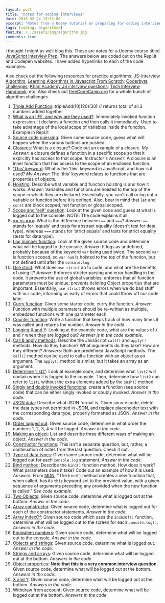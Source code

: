 ```yaml
---
layout: post
title: "notes for coding interviews"
date: 2018-02-24 13:52:00
excerpt: "Notes from a Udemy tutorial on preparing for coding interviews."
tags: [coding, algorithms]
feature: /../assets/img/algorithm.jpg
comments: true
---
```

I thought I might as well blog this. These are notes for a Udemy course titled [JavaScript Interview Prep](https://www.udemy.com/javascript-interview-prep/learn/v4/content). The answers below are coded out on the Repl.it and Codepen websites. I have added hyperlinks to each of the code examples.

Also check out the following resources for practice algorithms: [JS: Interview Algorithm](https://thatjsdude.com/interview/js1.html); [Learning Algorithms in Javascript From Scratch](https://www.udemy.com/learning-algorithms-in-javascript-from-scratch/learn/v4/overview); [Coderbyte challenges](https://coderbyte.com/challenges); [Khan Academy JS interview questions](http://khan4019.github.io/front-end-Interview-Questions/sort.html); [Tech Interview Handbook](https://github.com/pulamusic/tech-interview-handbook); etc. Also check out [freeCodeCamp.org](https://www.freecodecamp.org) for a whole bunch of algorithm challenges.

1. [Triple Add Function](https://repl.it/@jgCarroll/tripleAddFunction): tripleAdd(10)(20)(30) // returns total of all 3 numbers added together
2. [What is an IIFE, and why are they used?](https://repl.it/@jgCarroll/exampleIIFE): Immediately invoked function expression. It declares a function and then calls it immediately. Used to take advantage of the local scope of variables inside the function. Example in Repl.it
3. [Source code guessing](https://codepen.io/pulamusic/pen/YeYvVp?editors=1010): Given some source code, guess what will happen when the various buttons are pushed.
4. [Closures](https://repl.it/@jgCarroll/closures): What is a closure? Code out an example of a closure. *My Answer*: a closure defines a function in a specific scope so that it explicitly has access to that scope. *Instructor's Answer*: A closure is an inner function that has access to the scope of an enclosed function.
5. ['This' keyword](https://repl.it/@jgCarroll/thisKeyword): What is the 'this' keyword in JavaScript, and how is it used? *My Answer*: The 'this' keyword relates to functions that are properties of objects.
6. [Hoisting](https://repl.it/@jgCarroll/hoisting): Describe what variable and function hoisting is and how it works. *Answer*: Variables and functions are hoisted to the top of the scope in which they are declared. Essentially, you can't call or log out a variable or function before it is defined. Also, bear in mind that `let` and `const` are block scoped, not function or global scoped.
7. [Scope and 'self' question](https://repl.it/@jgCarroll/scopeAndSelf): Look at the given code and guess at what is logged out to the console. *NOTE*: The code explains it all.
8. [== vs ===](https://repl.it/@jgCarroll/vs): What is the difference between `==` and `===`? *Answer*: `==` stands for 'equals' and tests for abstract equality (doesn't test for data type), whereas `===` stands for 'strict equals' and tests for strict equality (tests for data type).
9. [Log number function](https://repl.it/@jgCarroll/logNumberFunction): Look at the given source code and determine what will be logged to the console. *Answer*: It logs as undefined, probably because of the keyword `var` being used twice. The second `var` is function scoped, so `var num` is hoisted to the top of the function, but not defined until after the `console.log`.
10. [Use strict](https://repl.it/@jgCarroll/useStrict): What does `use strict` do to code, and what are the benefits of using it? *Answer*: Enforces stricter parsing and error handling in the code. It prevents the use of global variables; enforces that all function parameters must be unique; prevents deleting Object properties that are important. Essentially, `use strict` throws errors when we do bad stuff with our code, informing us early of errors that could throw off our code later.
11. [Curry function](https://repl.it/@jgCarroll/curryFunction): Given some starter code, curry the function. *Answer*: Function with multiple parameters should be re-written as multiple, embedded functions with one parameter each.
12. [Counter function](https://repl.it/@jgCarroll/counterFunction): Write a function that keeps track of how many times it was called and returns the number. *Answer in the code*.
13. [Logging X and Y](https://repl.it/@jgCarroll/loggingXAndY): Looking at the example code, what are the values of `X` and `Y` when they are logged out? *Answer is in the code example*.
14. [Call &amp; apply methods](https://repl.it/@jgCarroll/callAndApplyMethods): Describe the JavaScript `call()` and `apply()` methods. How do they function? What arguments do they take? How are they different? *Answers*: Both are predefined JavaScript methods. The `call()` method can be used to call a function with an object as an argument. The `apply()` method is similar, but it takes an array as an argument.
15. [Determine 'list2'](https://repl.it/@jgCarroll/list2): Look at example code, and determine what `list2` will contain when it is logged to the console. Then, determine how `list2` can refer to `list1` without the extra elements added by the `push()` method.
16. [Singly and doubly invoked functions](https://repl.it/@jgCarroll/singleAndDoubleInvokedFunctions): create a function (see source code) that can be either singly invoked or doubly invoked. *Answer in the code*.
17. [JSON data](https://repl.it/@jgCarroll/JSONdata): Describe what JSON format is. Given source code, delete the data types not permitted in JSON, and replace placeholder text with the corresponding data type, properly formatted as JSON. *Answer in the code*.
18. [Order logged out](https://repl.it/@jgCarroll/orderLoggedOut): Given source code, determine in what order the numbers 1, 2, 3, 4 will be logged. *Answer in the code*.
19. [Making an object](https://repl.it/@jgCarroll/makingAnObject): List and describe three different ways of making an object. *Answer in the code*.
20. [Constructor functions](https://repl.it/@jgCarroll/constructorFunctions): This isn't a separate question, but, rather, a continuation of notes from the last question. Check it out.
21. [Type of data types](https://repl.it/@jgCarroll/typeOfDataTypes): Given some source code, determine what will be logged out for each `console.log` statement. *Answer in the code*.
22. [Bind method](https://repl.it/@jgCarroll/bindMethod): Describe the `bind()` function method. How does it work? What parameters does it take? Code out an example of how it is used. *Answers*: From [MDN](https://developer.mozilla.org/en-US/docs/Web/JavaScript/Reference/Global_Objects/Function/bind), "The `bind()` method creates a new function that, when called, has its `this` keyword set to the provided value, with a given sequence of arguments preceding any provided when the new function is called." *See code example*.
23. [Two Objects](https://repl.it/@jgCarroll/twoObjects): Given source code, determine what is logged out at the bottom. *Answer in the code*.
24. [Array constructor](https://repl.it/@jgCarroll/arrayConstructor): Given source code, determine what is logged out for each of the constructor statements. *Answer in the code*.
25. [Array indexOf](https://repl.it/@jgCarroll/arrayIndexOf): Given source code which uses the `indexOf()` function, determine what will be logged out to the screen for each `console.log()`. *Answers in the code*.
26. [Equivalent numbers](https://repl.it/@jgCarroll/equivalentNumbers): Given source code, determine what will be logged out to the console. *Answer in the code*.
27. [Objects and strings](https://repl.it/@jgCarroll/objectsAndStrings): Given source code, determine what is logged out. *Answer in the code*.
28. [Strings and arrays](https://repl.it/@jgCarroll/stringsAndArrays): Given source code, determine what will be logged out at the bottom. *Answers in the code*.
29. [Object properties](https://repl.it/@jgCarroll/objectProperties): **Note that this is a very common interview question**. Given source code, determine what will be logged out at the bottom. *Answers in the code*.
30. [X and Y](https://repl.it/@jgCarroll/XandY): Given source code, determine what will be logged out at the bottom. *Answers in the code*.
31. [Withdraw from account](https://repl.it/@jgCarroll/withdrawFromAccount): Given source code, determine what will be logged out at the bottom. *Answers in the code*.
